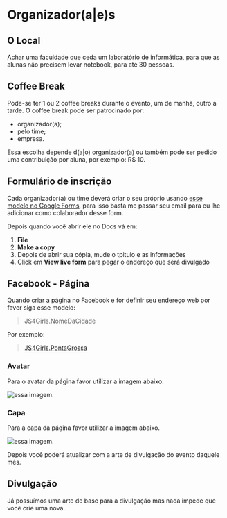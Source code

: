 # Organizador(a|e)s

## O Local

Achar uma faculdade que ceda um laboratório de informática, para que as alunas não precisem levar notebook, para até 30 pessoas.

## Coffee Break

Pode-se ter 1 ou 2 coffee breaks durante o evento, um de manhã, outro a tarde. O coffee break pode ser patrocinado por:

- organizador(a);
- pelo time;
- empresa.

Essa escolha depende d(a|o) organizador(a) ou também pode ser pedido uma contribuição por aluna, por exemplo: R$ 10.

## Formulário de inscrição

Cada organizador(a) ou time deverá criar o seu próprio usando [esse modelo no Google Forms](https://docs.google.com/forms/d/1Tc8hYiu9pOMEoNywriRI73T6FyONBzTMGa6PkeVgmk4/edit), para isso basta me passar seu email para eu lhe adicionar como colaborador desse form.

Depois quando você abrir ele no Docs vá em:

1. **File**
2. **Make a copy**
3. Depois de abrir sua cópia, mude o tpitulo e as informações
4. Click em **View live form** para pegar o endereço que será divulgado

## Facebook - Página

Quando criar a página no Facebook e for definir seu endereço web por favor siga esse modelo:

> JS4Girls.NomeDaCidade

Por exemplo:

> [JS4Girls.PontaGrossa](https://www.facebook.com/JS4Girls.PontaGrossa)

### Avatar

Para o avatar da página favor utilizar a imagem abaixo.

![essa imagem](https://raw.githubusercontent.com/Webschool-io/js4girls/master/divulga/facebook/page-avatar.png).

### Capa

Para a capa da página favor utilizar a imagem abaixo.

![essa imagem](https://raw.githubusercontent.com/Webschool-io/js4girls/master/divulga/facebook/page-cover-01.png).

Depois você poderá atualizar com a arte de divulgação do evento daquele mês.

## Divulgação

Já possuímos uma arte de base para a divulgação mas nada impede que você crie uma nova.
